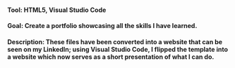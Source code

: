 #### Tool: HTML5, Visual Studio Code

#### Goal: Create a portfolio showcasing all the skills I have learned.

#### Description: These files have been converted into a website that can be seen on my LinkedIn; using Visual Studio Code, I flipped the template into a website which now serves as a short presentation of what I can do.
